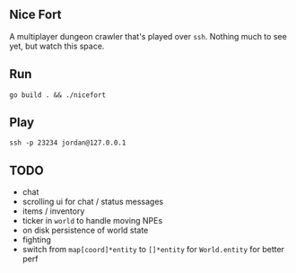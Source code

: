 Nice Fort
---

A multiplayer dungeon crawler that's played over `ssh`. Nothing much to see yet, but watch this space.

## Run

```shell
go build . && ./nicefort
```

## Play

```shell
ssh -p 23234 jordan@127.0.0.1
```

## TODO
- chat
- scrolling ui for chat / status messages
- items / inventory
- ticker in `world` to handle moving NPEs
- on disk persistence of world state
- fighting
- switch from `map[coord]*entity` to `[]*entity` for `World.entity` for better perf